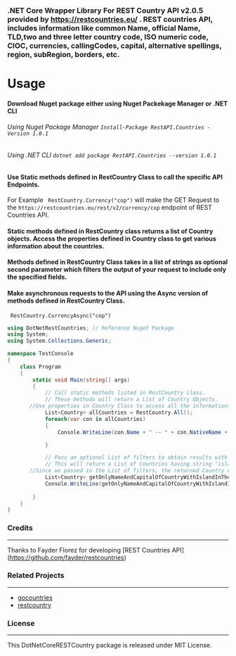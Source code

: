 ### .NET Core Wrapper Library For REST Country API v2.0.5 provided by https://restcountries.eu/ . REST countries API, includes information like common Name, official Name, TLD,two and three letter country code, ISO numeric code, CIOC, currencies, callingCodes, capital, alternative spellings, region, subRegion, borders, etc.

# Usage

#### Download Nuget package either using Nuget Packekage Manager or .NET CLI
###### Using Nuget Package Manager `Install-Package RestAPI.Countries -Version 1.0.1	` 
###### Using .NET CLI `dotnet add package RestAPI.Countries --version 1.0.1	`

#### Use Static methods defined in RestCountry Class to call the specific API Endpoints.
For Example ``` RestCountry.Currency("cop")``` will make the GET Request to the  ```https://restcountries.eu/rest/v2/currency/cop``` endpoint of REST Countries API. 

#### Static methods defined in RestCountry class returns a list of Country objects. Access the properties defined in Country class to get various information about the countries. 

#### Methods defined in RestCountry Class takes in a list of strings as optional second parameter which filters the output of your request to include only the specified fields.

#### Make asynchronous requests to the API using the Async version of methods defined in RestCountry Class.
``` RestCountry.CurrencyAsync("cop")```

```C#
using DotNetRestCountries; // Reference Nuget Package
using System;
using System.Collections.Generic;

namespace TestConsole
{
    class Program
    {
        static void Main(string[] args)
        {
            // Call static methods listed in RestCountry class. 
            // These methods will return a List of Country Objects. 
	   //Use properties in Country Class to access all the informations like name, capital, calling codes, etc. for a given country
            List<Country> allCountries = RestCountry.All();
            foreach(var con in allCountries)
            {
                Console.WriteLine(con.Name + " -- " + con.NativeName + " -- " + con.TopLevelDomain );

            }

            // Pass an optional List of filters to obtain results with only the specified properties for countries
            // This will return a List of Countries having string "island" in their name. 
	   //Since we passed in the List of filters, the returned Country objects will only have values for Name and Capital Properties.
            List<Country> getOnlyNameAndCapitalOfCountryWithIslandInTheirName = RestCountry.Name("island", new List<string> { "name", "capital" });
            Console.WriteLine(getOnlyNameAndCapitalOfCountryWithIslandInTheirName[0].Name);
            
        }
    }
}

```

### Credits
***
Thanks to Fayder Florez for developing [REST Countries API] (https://github.com/fayder/restcountries)


### Related Projects
***
+ [gocountries](https://github.com/alediaferia/gocountries)
+ [restcountry](https://github.com/davidesantangelo/restcountry)

### License
***
This DotNetCoreRESTCountry package is released under MIT License.
